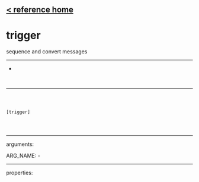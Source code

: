 [< reference home](ceammc_lib.html)
---

# trigger


sequence and convert messages

---

-
<br>


---


```



[trigger]


            
```

---
arguments:

ARG_NAME: -<br>

---
properties:



